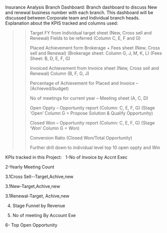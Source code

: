 Insurance Analysis Branch Dashboard: Branch dashboard to discuss New and renewal business number with each branch. This dashboard will be discussed between Corporate team and Individual branch heads.
Explanation about the KPIS tracked and columns used:

>> Target FY from Individual target sheet (New, Cross sell and Renewal) Fields to be referred (Column C, E, F and G)
>> 
>> Placed Achievement form Brokerage + Fees sheet (New, Cross sell and Renewal) (Brokerage sheet: Column G, J, M, K, L) (Fees Sheet: B, D, E, F, G)
>> 
>> Invoiced Achievement from Invoice sheet (New, Cross sell and Renewal) Column (B, F, G, J)
>> 
>> Percentage of Achievement for Placed and Invoice – (Achieved/budget)
>> 
>> No of meetings for current year – Meeting sheet (A, C, D)
>> 
>> Open Oppty – Opportunity report (Column: C, E, F, G) (Stage ‘Open’ Column G = Propose Solution & Qualify Opportunity)
>> 
>> Closed Won – Opportunity report (Column: C, E, F, G) (Stage ‘Won’ Column G = Won)
>> 
>> Conversion Ratio (Closed Won/Total Opportunity)
>> 
>> Further drill down to individual level top 10 open oppty and Win
>> 

KPIs tracked in this Project:
 
1-No of Invoice by Accnt Exec

2-Yearly Meeting Count

3.1Cross Sell--Target,Achive,new

3.1New-Target,Achive,new

3.1Renewal-Target, Achive,new

4. Stage Funnel by Revenue
   
5. No of meeting By Account Exe
   
6- Top Open Opportunity
